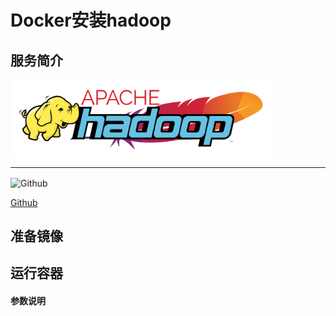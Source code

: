 # **Docker安装hadoop** #
## 服务简介 ##

 <img src="./../images/hadoop.png" width = "420" alt="Github" align=center />

* * *

 <img src="https://github.com/favicon.ico" width = "20" alt="Github" align=center />
 
[ Github ](https://github.com/apache/hadoop)
## 准备镜像 ##
## 运行容器 ##
#### 参数说明 ####